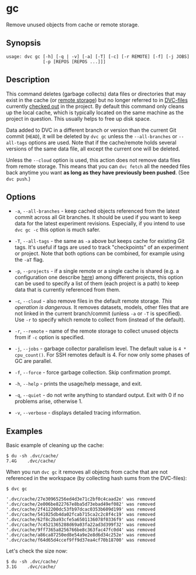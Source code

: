 # gc

Remove unused objects from <abbr>cache</abbr> or remote storage.

## Synopsis

```usage
usage: dvc gc [-h] [-q | -v] [-a] [-T] [-c] [-r REMOTE] [-f] [-j JOBS]
              [-p [REPOS [REPOS ...]]]
```

## Description

This command deletes (garbage collects) data files or directories that may exist
in the cache (or [remote storage](/doc/command-reference/remote)) but no longer
referred to in [DVC-files](/doc/user-guide/dvc-file-format) currently
[checked out](/doc/command-reference/checkout) in the <abbr>project</abbr>. By
default this command only cleans up the local cache, which is typically located
on the same machine as the project in question. This usually helps to free up
disk space.

Data added to DVC in a different branch or version than the current Git commit
(`HEAD`), it will be deleted by `dvc gc` unless the `--all-branches` or
`--all-tags` options are used. Note that if the cache/remote holds several
versions of the same data file, all except the current one will be deleted.

Unless the `--cloud` option is used, this action does not remove data files from
remote storage. This means that you can `dvc fetch` all the needed files back
anytime you want **as long as they have previously been pushed**. (See
`dvc push`.)

## Options

- `-a`, `--all-branches` - keep cached objects referenced from the latest commit
  across all Git branches. It should be used if you want to keep data for the
  latest experiment revisions. Especially, if you intend to use `dvc gc -c` this
  option is much safer.

- `-T`, `--all-tags` - the same as `-a` above but keeps cache for existing Git
  tags. It's useful if tags are used to track "checkpoints" of an experiment or
  project. Note that both options can be combined, for example using the `-aT`
  flag.

- `-p`, `--projects` - if a single remote or a single cache is shared (e.g. a
  configuration one describe
  [here](/doc/use-cases/shared-development-server.md)) among different projects,
  this option can be used to specify a list of them (each project is a path) to
  keep data that is currently referenced from them.

- `-c`, `--cloud` - also remove files in the default remote storage. _This
  operation is dangerous._ It removes datasets, models, other files that are not
  linked in the current branch/commit (unless `-a` or `-T` is specified). Use
  `-r` to specify which remote to collect from (instead of the default).

- `-r`, `--remote` - name of the remote storage to collect unused objects from
  if `-c` option is specified.

- `-j`, `--jobs` - garbage collector parallelism level. The default value is
  `4 * cpu_count()`. For SSH remotes default is 4. For now only some phases of
  GC are parallel.

- `-f`, `--force` - force garbage collection. Skip confirmation prompt.

- `-h`, `--help` - prints the usage/help message, and exit.

- `-q`, `--quiet` - do not write anything to standard output. Exit with 0 if no
  problems arise, otherwise 1.

- `-v`, `--verbose` - displays detailed tracing information.

## Examples

Basic example of cleaning up the <abbr>cache</abbr>:

```dvc
$ du -sh .dvc/cache/
7.4G    .dvc/cache/
```

When you run `dvc gc` it removes all objects from cache that are not referenced
in the <abbr>workspace</abbr> (by collecting hash sums from the DVC-files):

```dvc
$ dvc gc

'.dvc/cache/27e30965256ed4d3e71c2bf0c4caad2e' was removed
'.dvc/cache/2e006be822767e8ba5d73ebad49ef082' was removed
'.dvc/cache/2f412200dc53fb97dcac0353b609d199' was removed
'.dvc/cache/541025db4da02fcab715ca2c2c8f4c19' was removed
'.dvc/cache/62f8c2ba93cfe5a6501136078f0336f9' was removed
'.dvc/cache/7c4521365288d69a03fa22ad3d399f32' was removed
'.dvc/cache/9ff7365a8256766be8c363fac47fc0d4' was removed
'.dvc/cache/a86ca87250ed8e54a9e2e8d6d34c252e' was removed
'.dvc/cache/f64d65d4ccef9ff9d37ea4cf70b18700' was removed
```

Let's check the size now:

```dvc
$ du -sh .dvc/cache/
3.1G    .dvc/cache/
```

